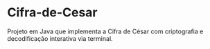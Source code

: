# Cifra-de-Cesar
Projeto em Java que implementa a Cifra de César com criptografia e decodificação interativa via terminal.
